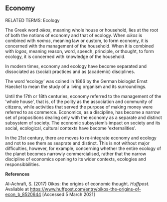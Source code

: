 ## Economy

RELATED TERMS: Ecology

The Greek word _oikos_, meaning whole house or household, lies at the root of both the notions of economy and that of ecology. When _oikos_ is combined with _nomos_, meaning law or custom, to form economy, it is concerned with the management of the household. When it is combined with _logos_, meaning reason, word, speech, principle, or thought, to form ecology, it is concerned with knowledge of the household. 

In modern times, economy and ecology have become separated and dissociated as (social) practices and as (academic) disciplines.

The word ‘ecology’ was coined in 1866 by the German biologist Ernst Haeckel to mean the study of a living organism and its surroundings.

Until the 17th or 18th centuries, economy referred to the management of the 'whole house', that is, of the polity as the association and community of citizens, while activities that served the purpose of making money were referred to as commerce. Economics, as a discipline, has become a narrow set of propositions dealing only with the economy as a separate and distinct subsystem of society. The economic subsystem’s impact on society and its social, ecological, cultural contexts have become 'externalities'.

In the 21st century, there are moves to re-integrate economy and ecology and not to see them as seaprate and distinct. This is not without major difficulties, however, for example, concerning whether the entire ecology of the planet becomes narrowly commercialised, rather that the narrow discipline of economics opening to its wider contexts, ecologies and responsibbilities.

**References**

Al-Achrafi, S. (2017) Oikos: the origins of economic thought. _Huffpost_. Avaliable at https://www.huffpost.com/entry/oikos-the-origins-of-econ_b_8520644 [Accessed 5 March 2021]
